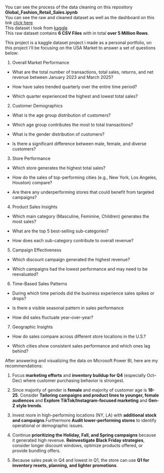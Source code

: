 You can see the process of the data cleaning on this repository **Global_Fashion_Retail_Sales.ipynb**  
You can see the raw and cleaned dataset as well as the dashboard on this link [click here](https://drive.google.com/drive/folders/1uNBnY0RjbpzSwEk4Q_a_l5q_69Colxlz?usp=sharing)  
This dataset i took from [kaggle](https://www.kaggle.com/datasets/ricgomes/global-fashion-retail-stores-dataset?select=discounts.csv)  
This raw dataset contains **6 CSV Files** with in total **over 5 Million Rows**.  

This project is a kaggle dataset project i made as a personal portfolio, on this project i'll be focusing on the USA Market to answer
a set of questions below:

1. Overall Market Performance
- What are the total number of transactions, total sales, returns, and net revenue between January 2023 and March 2025?

- How have sales trended quarterly over the entire time period?

- Which quarter experienced the highest and lowest total sales?

2. Customer Demographics
- What is the age group distribution of customers?

- Which age group contributes the most to total transactions?

- What is the gender distribution of customers?

- Is there a significant difference between male, female, and diverse customers?

3. Store Performance
- Which store generates the highest total sales?

- How do the sales of top-performing cities (e.g., New York, Los Angeles, Houston) compare?

- Are there any underperforming stores that could benefit from targeted campaigns?

4. Product Sales Insights
- Which main category (Masculine, Feminine, Children) generates the most sales?

- What are the top 5 best-selling sub-categories?

- How does each sub-category contribute to overall revenue?

5. Campaign Effectiveness
- Which discount campaign generated the highest revenue?

- Which campaigns had the lowest performance and may need to be reevaluated?

6. Time-Based Sales Patterns
- During which time periods did the business experience sales spikes or drops?

- Is there a visible seasonal pattern in sales performance

- How did sales fluctuate year-over-year?

7. Geographic Insights
- How do sales compare across different store locations in the U.S.?

- Which cities show consistent sales performance and which ones lag behind?

  
After answering and visualizing the data on Microsoft Power BI, here are my recommendations:

1. Focus **marketing efforts** and **inventory buildup for Q4** (especially Oct–Dec) where customer purchasing behavior is strongest.
   
2. Since majority of gender is **female** and majority of customer age is **18-25**. Consider **Tailoring campaigns and product lines to younger, female audiences**
   and **Explore TikTok/Instagram-focused marketing** and **Gen-Z style trends**.
   
3. Invest more in high-performing locations (NY, LA) with **additional stock and campaigns**.Furthermore **Audit lower-performing stores** to identify operational or demographic issues.
 
4. Continue **prioritizing the Holiday, Fall, and Spring campaigns** because it generated high revenue. **Reinvestigate Black Friday strategies**, consider longer discount windows, optimize products offered, or
   provide bundling offers.
   
6. Because sales peak in Q4 and lowest in Q1, the store can use **Q1 for inventory resets, planning, and lighter promotions**.

